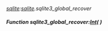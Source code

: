 _[sqlite](../../modules/sqlite/sqlite-module.md):[sqlite](../../modules/sqlite/sqlite-module.md).sqlite3\_global\_recover_
##### Function sqlite3\_global\_recover:[Int](../../modules/wonkey/wonkey-types-int.md)(  )
